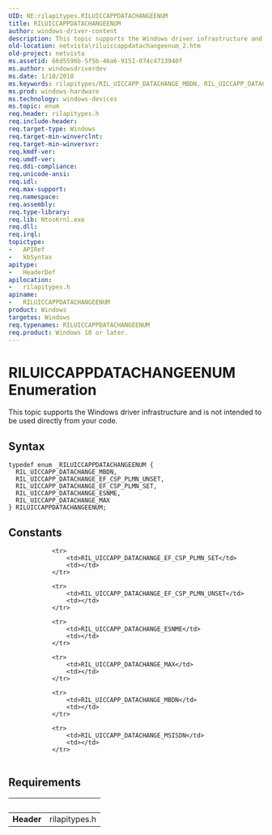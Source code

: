 ```yaml
---
UID: NE:rilapitypes.RILUICCAPPDATACHANGEENUM
title: RILUICCAPPDATACHANGEENUM
author: windows-driver-content
description: This topic supports the Windows driver infrastructure and is not intended to be used directly from your code.
old-location: netvista\riluiccappdatachangeenum_2.htm
old-project: netvista
ms.assetid: 66d5596b-5f5b-46a6-9151-074c4713940f
ms.author: windowsdriverdev
ms.date: 1/18/2018
ms.keywords: rilapitypes/RIL_UICCAPP_DATACHANGE_MBDN, RIL_UICCAPP_DATACHANGE_EF_CSP_PLMN_UNSET, RILUICCAPPDATACHANGEENUM, netvista.riluiccappdatachangeenum_2, RIL_UICCAPP_DATACHANGE_MBDN, rilapitypes/RIL_UICCAPP_DATACHANGE_EF_CSP_PLMN_UNSET, RIL_UICCAPP_DATACHANGE_ESNME, rilapitypes/RIL_UICCAPP_DATACHANGE_ESNME, rilapitypes/RIL_UICCAPP_DATACHANGE_MAX, rilapitypes/RILUICCAPPDATACHANGEENUM, RIL_UICCAPP_DATACHANGE_EF_CSP_PLMN_SET, RILUICCAPPDATACHANGEENUM enumeration [Network Drivers Starting with Windows Vista], RIL_UICCAPP_DATACHANGE_MAX, rilapitypes/RIL_UICCAPP_DATACHANGE_EF_CSP_PLMN_SET
ms.prod: windows-hardware
ms.technology: windows-devices
ms.topic: enum
req.header: rilapitypes.h
req.include-header: 
req.target-type: Windows
req.target-min-winverclnt: 
req.target-min-winversvr: 
req.kmdf-ver: 
req.umdf-ver: 
req.ddi-compliance: 
req.unicode-ansi: 
req.idl: 
req.max-support: 
req.namespace: 
req.assembly: 
req.type-library: 
req.lib: NtosKrnl.exe
req.dll: 
req.irql: 
topictype:
-	APIRef
-	kbSyntax
apitype:
-	HeaderDef
apilocation:
-	rilapitypes.h
apiname:
-	RILUICCAPPDATACHANGEENUM
product: Windows
targetos: Windows
req.typenames: RILUICCAPPDATACHANGEENUM
req.product: Windows 10 or later.
---
```


# RILUICCAPPDATACHANGEENUM Enumeration
This topic supports the Windows driver infrastructure and is not intended to be used directly from your code.

## Syntax
````
typedef enum _RILUICCAPPDATACHANGEENUM { 
  RIL_UICCAPP_DATACHANGE_MBDN,
  RIL_UICCAPP_DATACHANGE_EF_CSP_PLMN_UNSET,
  RIL_UICCAPP_DATACHANGE_EF_CSP_PLMN_SET,
  RIL_UICCAPP_DATACHANGE_ESNME,
  RIL_UICCAPP_DATACHANGE_MAX
} RILUICCAPPDATACHANGEENUM;
````

## Constants

<table>
            
                <tr>
                    <td>RIL_UICCAPP_DATACHANGE_EF_CSP_PLMN_SET</td>
                    <td></td>
                </tr>
            
                <tr>
                    <td>RIL_UICCAPP_DATACHANGE_EF_CSP_PLMN_UNSET</td>
                    <td></td>
                </tr>
            
                <tr>
                    <td>RIL_UICCAPP_DATACHANGE_ESNME</td>
                    <td></td>
                </tr>
            
                <tr>
                    <td>RIL_UICCAPP_DATACHANGE_MAX</td>
                    <td></td>
                </tr>
            
                <tr>
                    <td>RIL_UICCAPP_DATACHANGE_MBDN</td>
                    <td></td>
                </tr>
            
                <tr>
                    <td>RIL_UICCAPP_DATACHANGE_MSISDN</td>
                    <td></td>
                </tr>
</table>


## Requirements
| &nbsp; | &nbsp; |
| ---- |:---- |
| **Header** | rilapitypes.h |